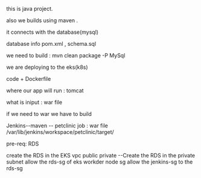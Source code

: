 this is java project.

also we builds using maven .

it connects with the database(mysql)

database info pom.xml , schema.sql

we need to build : mvn clean package -P MySql

we are deploying to the eks(k8s)

code + Dockerfile

where our app will run : tomcat

what is iniput : war file

if we need to war we have to build

Jenkins--maven -- petclinic job : war file /var/lib/jenkins/workspace/petclinic/target/

pre-req: RDS

create the RDS in the EKS vpc public private --Create the RDS in the private subnet
allow the rds-sg of eks workder node sg
allow the jenkins-sg to the rds-sg